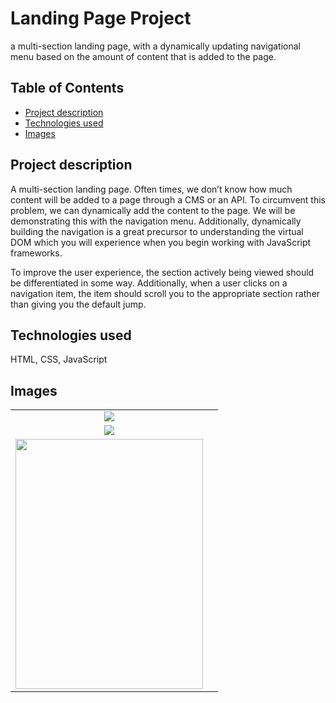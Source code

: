 # Landing Page Project
a multi-section landing page, with a dynamically updating navigational menu based on the amount of content that is added to the page.



## Table of Contents
* [Project description](#projectdescription)
* [Technologies used](#technologiesused)
* [Images](#Images)


## <a name="Projectdescription"> Project description </a> 
A multi-section landing page. Often times, we don’t know how much content will be added to a page through a CMS or an API. To circumvent this problem, we can dynamically add the content to the page. We will be demonstrating this with the navigation menu. Additionally, dynamically building the navigation is a great precursor to understanding the virtual DOM which you will experience when you begin working with JavaScript frameworks.

To improve the user experience, the section actively being viewed should be differentiated in some way. Additionally, when a user clicks on a navigation item, the item should scroll you to the appropriate section rather than giving you the default jump.


## <a name="Technologiesused"> Technologies used </a> 
HTML, CSS, JavaScript


## <a name="Images"> Images </a> 
| | | 
|:-------------------------:|:-------------------------:|
|<img src="https://user-images.githubusercontent.com/99563220/214886348-44b1120e-3ee7-4094-ab1e-b154ccf9ae90.png" />|
|<img src="https://user-images.githubusercontent.com/99563220/214887723-7251c373-5fdc-4cf2-9781-0e0457dbf6e9.png" />|
|<img src="https://user-images.githubusercontent.com/99563220/214887839-d81f6357-af14-4734-8517-f97b742cc2b4.png" width="300" height="400"/>|
